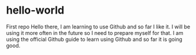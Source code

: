 # hello-world
First repo
Hello there, I am learning to use Github and so far I like it. I will be using it more often in the future so I need to prepare myself for that. I am using the official Github guide to learn using Github and so far it is going good.
